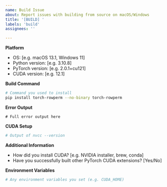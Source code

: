 ```yaml
---
name: Build Issue
about: Report issues with building from source on macOS/Windows
title: '[BUILD] '
labels: 'build'
assignees: ''

---
```


**Platform**
- OS: [e.g. macOS 13.1, Windows 11]
- Python version: [e.g. 3.10.8]
- PyTorch version: [e.g. 2.0.1+cu121]
- CUDA version: [e.g. 12.1]

**Build Command**
```bash
# Command you used to install
pip install torch-rowperm --no-binary torch-rowperm
```

**Error Output**
```
# Full error output here
```

**CUDA Setup**
```bash
# Output of nvcc --version
```

**Additional Information**
- How did you install CUDA? [e.g. NVIDIA installer, brew, conda]
- Have you successfully built other PyTorch CUDA extensions? [Yes/No]

**Environment Variables**
```bash
# Any environment variables you set (e.g. CUDA_HOME)
``` 